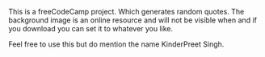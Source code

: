 This is a freeCodeCamp project. Which generates random quotes. The background image is an online resource and will not be visible when and if you download you can set it to whatever you like. 

Feel free to use this but do mention the name KinderPreet Singh.